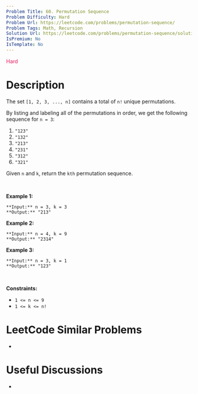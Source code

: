 ```yaml
---
Problem Title: 60. Permutation Sequence
Problem Difficulty: Hard
Problem Url: https://leetcode.com/problems/permutation-sequence/
Problem Tags: Math, Recursion
Solution Url: https://leetcode.com/problems/permutation-sequence/solution/
IsPremium: No
IsTemplate: No
---
```


<span style="color: rgb(233, 30, 99);">Hard</span>

# Description

The set `[1, 2, 3, ..., n]` contains a total of `n!` unique permutations.


By listing and labeling all of the permutations in order, we get the following sequence for `n = 3`:


1. `"123"`
2. `"132"`
3. `"213"`
4. `"231"`
5. `"312"`
6. `"321"`


Given `n` and `k`, return the `kth` permutation sequence.


 


**Example 1:**



```
**Input:** n = 3, k = 3
**Output:** "213"

```
**Example 2:**



```
**Input:** n = 4, k = 9
**Output:** "2314"

```
**Example 3:**



```
**Input:** n = 3, k = 1
**Output:** "123"

```

 


**Constraints:**


* `1 <= n <= 9`
* `1 <= k <= n!`




# LeetCode Similar Problems

- []()

# Useful Discussions

- []()
